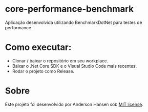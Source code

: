 # core-performance-benchmark

Aplicação desenvolvida utilizando BenchmarkDotNet para testes de performance.

# Como executar:
- Clonar / baixar o repositório em seu workplace.
- Baixar o .Net Core SDK e o Visual Studio Code mais recentes.
- Rodar o projeto como Release.

# Sobre
Este projeto foi desenvolvido por Anderson Hansen sob [MIT license](LICENSE).
